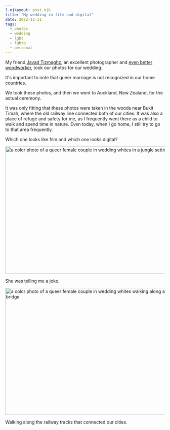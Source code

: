 ```yaml
---
l.njkayout: post.njk
title: "My wedding in film and digital"
date: 2022-12-31
tags:
  - photos
  - wedding
  - lgbt
  - lgbtq
  - personal
---
```

My friend [Javad Tizmaghz](http://javad-ti.com/category/essays/), an excellent photographer and [even better woodworker](https://www.youtube.com/@jiawoodwoodworking4285), took our photos for our wedding.

It's important to note that queer marriage is not recognized in our home countries.

We took these photos, and then we went to Auckland, New Zealand, for the actual ceremony.

It was only fitting that these photos were taken in the woods near Bukit Timah, where the old railway line connected both of our cities. It was also a place of refuge and safety for me, as I frequently went there as a child to walk and spend time in nature. Even today, when I go home, I still try to go to that area frequently.

Which one looks like film and which one looks digital?

<img src="/img/5d1135eed5.jpg" width="600" height="401" alt="a color photo of a queer female couple in wedding whites in a jungle setting" />

She was telling me a joke.

<img src="/img/79b835b820.jpg" width="600" height="400" alt="a color photo of a queer female couple in wedding whites walking along an old railway bridge" />

Walking along the railway tracks that connected our cities.

